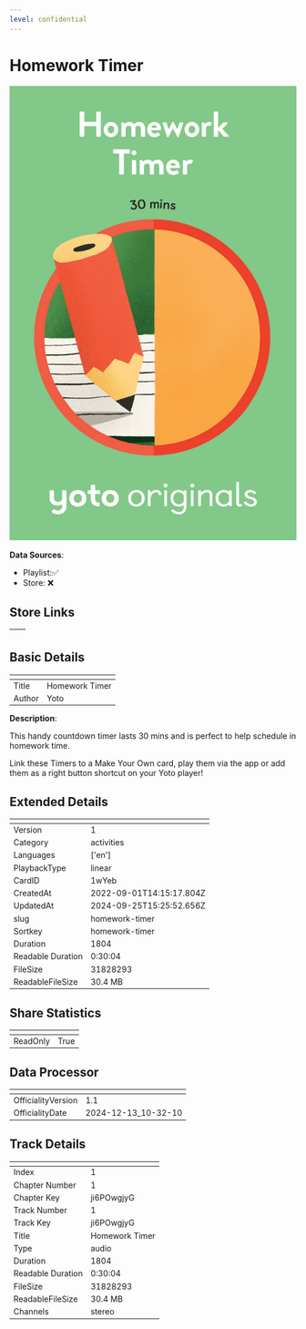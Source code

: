 ```yaml
---
level: confidential
---
```

# Homework Timer

![card_[1wYeb].png](../../img/cards/card_[1wYeb].png)

**Data Sources**: 

- Playlist:✅
- Store: ❌


## Store Links

| <!-- --> | <!-- --> |
| - | - |


## Basic Details

| <!-- --> | <!-- --> |
| - | - |
| Title | Homework Timer |
| Author | Yoto |

**Description**:

This handy countdown timer lasts 30 mins and is perfect to help schedule in homework time.

Link these Timers to a Make Your Own card, play them via the app or add them as a right button shortcut on your Yoto player!


## Extended Details

| <!-- --> | <!-- --> |
| - | - |
| Version | 1 |
| Category | activities |
| Languages | ['en'] |
| PlaybackType | linear |
| CardID | 1wYeb |
| CreatedAt | 2022-09-01T14:15:17.804Z |
| UpdatedAt | 2024-09-25T15:25:52.656Z |
| slug | homework-timer |
| Sortkey | homework-timer |
| Duration | 1804 |
| Readable Duration | 0:30:04 |
| FileSize | 31828293 |
| ReadableFileSize | 30.4 MB |


## Share Statistics

| <!-- --> | <!-- --> |
| - | - |
| ReadOnly | True |


## Data Processor

| <!-- --> | <!-- --> |
| - | - |
| OfficialityVersion | 1.1
| OfficialityDate | 2024-12-13_10-32-10


## Track Details

| <!-- --> | <!-- --> |
| - | - |
| Index | 1 |
| Chapter Number | 1 |
| Chapter Key | ji6POwgjyG |
| Track Number | 1 |
| Track Key | ji6POwgjyG |
| Title | Homework Timer |
| Type | audio |
| Duration | 1804 |
| Readable Duration | 0:30:04 |
| FileSize | 31828293 |
| ReadableFileSize | 30.4 MB |
| Channels | stereo |

